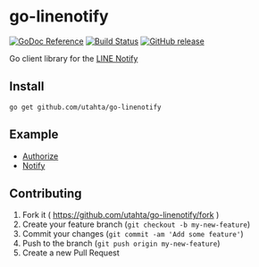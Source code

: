 # go-linenotify

[![GoDoc Reference](https://godoc.org/github.com/utahta/go-linenotify?status.svg)](http://godoc.org/github.com/utahta/go-linenotify)
[![Build Status](https://travis-ci.org/utahta/go-linenotify.svg?branch=master)](https://travis-ci.org/utahta/go-linenotify)
[![GitHub release](https://img.shields.io/github/release/utahta/go-linenotify.svg)](https://github.com/utahta/go-linenotify/releases)

Go client library for the [LINE Notify](https://notify-bot.line.me/doc/)

## Install

```
go get github.com/utahta/go-linenotify
```

## Example

- [Authorize](_example/auth/main.go)
- [Notify](_example/notify/main.go)

## Contributing

1. Fork it ( https://github.com/utahta/go-linenotify/fork )
2. Create your feature branch (`git checkout -b my-new-feature`)
3. Commit your changes (`git commit -am 'Add some feature'`)
4. Push to the branch (`git push origin my-new-feature`)
5. Create a new Pull Request
